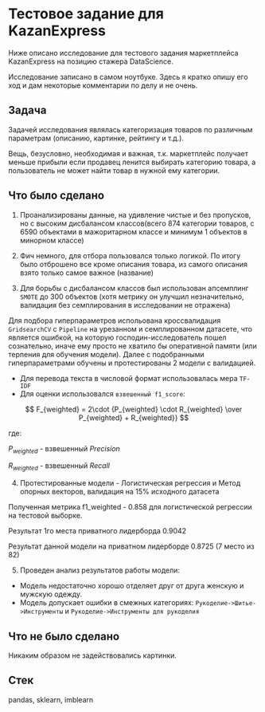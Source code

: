 # Тестовое задание для KazanExpress

Ниже описано исследование для тестового задания маркетплейса KazanExpress на позицию стажера DataScience.

Исследование записано в самом ноутбуке. Здесь я кратко опишу его ход и дам некоторые комментарии по делу и не очень.

## Задача

Задачей исследования являлась категоризация товаров по различным параметрам (описанию, картинке, рейтингу и т.д.).

Вещь, безусловно, необходимая и важная, т.к. маркетплейс получает меньше прибыли если продавец ленится выбирать категорию товара, а пользователь не может найти товар в нужной ему категории.


## Что было сделано

1. Проанализированы данные, на удивление чистые и без пропусков, но с высоким дисбалансом классов(всего 874 категории товаров, с 6590 объектами в мажоритарном классе и минимум 1 объектов в минорном классе)

2. Фич немного, для отбора пользовался только логикой. По итогу было отброшено все кроме описания товара, из самого описания взято только самое важное (название)

3. Для борьбы с дисбалансом классов был использован апсемплинг `SMOTE` до 300 объектов (хотя метрику он улучшил незначительно, валидация без семплирования в исследовании не отражена)

Для подбора гиперпараметров испольована кроссвалидация `GridsearchCV` с `Pipeline` на урезанном и семплированном датасете, что является ошибкой, на которую господин-исследователь пошел сознательно, иначе ему просто не хватило бы оперативной памяти (или терпения для обучения модели). Далее с подобранными гиперпараметрами обучены и протестированы 2 модели с валидацией.

- Для перевода текста в числовой формат использовалась мера `TF-IDF`
- Для оценки использовался `взвешенный f1_score`:

$$
F_{weighted} = 2\cdot {P_{weighted} \cdot R_{weighted} \over P_{weighted} + R_{weighted}}
$$

где: 

$P_{weighted}$ - взвешенный $Precision$

$R_{weighted}$  - взвешенный $Recall$

4. Протестированные модели - Логистическая регрессия и Метод опорных векторов, валидация на 15% исходного датасета

Полученная метрика f1_weighted - 0.858 для логистической регрессии на тестовой выборке. 

Результат 1го места приватного лидерборда 0.9042 

Результат данной модели на приватном лидерборде 0.8725 (7 место из 82)

5. Проведен анализ результатов работы модели:
- Модель недостаточно хорошо отделяет друг от друга женскую и мужскую одежду.
- Модель допускает ошибки в смежных категориях: `Рукоделие->Шитье->Инструменты` и `Рукоделие->Инструменты для рукоделия`


## Что не было сделано

Никаким образом не задействовались картинки.

## Стек
pandas, sklearn, imblearn
